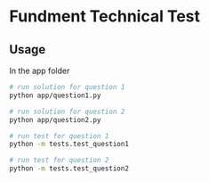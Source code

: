 # Fundment Technical Test

## Usage

In the app folder 

```bash
# run solution for question 1
python app/question1.py

# run solution for question 2
python app/question2.py

# run test for question 1
python -m tests.test_question1

# run test for question 2
python -m tests.test_question2

```

